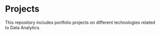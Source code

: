 # Projects
This repository includes portfolio projects on different technologies related to Data Analytics.
